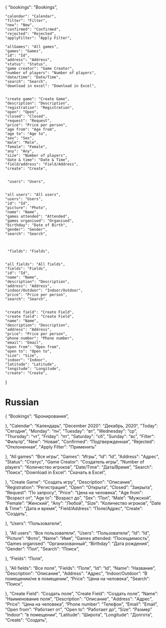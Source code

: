 {
"bookings": "Bookings",

    "calendar": "Calendar",
    "filter": "Filter",
    "new": "New",
    "confirmed": "Confirmed",
    "rejected": "Rejected",
    "applyFilter": "Apply Filter",

    "allGames": "All games",
    "games": "Games",
    "id": "Id",
    "address": "Address",
    "status": "Status",
    "game creator": "Game Creator",
    "number of players": "Number of players",
    "date/time": "Date/Time",
    "search": "Search",
    "download in excel": "Download in Excel",


    "create game": "Create Game",
    "description": "Description",
    "registration": "Registration",
    "open": "Open",
    "closed": "Closed",
    "request": "Request",
    "price": "Price per person",
    "age from": "Age from",
    "age to": "Age to",
    "sex": "Sex",
    "male": "Male",
    "female": "Female",
    "any": "Any",
    "size": "Number of players",
    "date & time": "Date & Time",
    "field/address": "Field/Address",
    "create": "Create",


     "users": "Users",


    "all users": "All users",
    "users": "Users",
    "id": "Id",
    "picture": "Photo",
    "name": "Name",
    "games attended": "Attended",
    "games organised": "Organised",
    "birthday": "Date of Birth",
    "gender": "Gender",
    "search": "Search",



     "fields": "Fields",


    "all fields": "All fields",
    "fields": "Fields",
    "id": "Id",
    "name": "Name",
    "description": "Description",
    "address": "Address",
    "indoor/Outdoor": "Indoor/Outdoor",
    "price": "Price per person",
    "search": "Search",


    "create field": "Create Field",
    "create field": "Create Field",
    "name": "Name",
    "description": "Description",
    "address": "Address",
    "price": "Price per person",
    "phone number": "Phone number",
    "email": "Email",
    "open from": "Open from",
    "open to": "Open to",
    "size": "Size",
    "indoor": "Indoor",
    "latitude": "Latitude",
    "longitude": "Longitude",
    "create": "Create",

}

# Russian

{
“Bookings”: “Бронирования”,

},
"Calendar": “Календарь“,
"December 2020”: “Декабрь, 2020“,
"Today": “Cегодня”,
"Monday": “пн”,
"Tuesday": “вт”,
"Wednesday": “ср”,
"Thursday": “чт”,
"Friday": “пт”,
"Saturday": “сб”,
"Sunday": “вс”,
"Filter": “Фильтр”,
"New": “Новая”,
"Confirmed": “Подтвержденная”,
"Rejected": “Отклоненная”,
"Apply Filter": “Применить”

},
"All games”: “Все игры”,
"Games": “Игры”,
“Id”: “Id”,
"Address": "Адрес",
"Status": "Статус",
"Game Creator": “Создатель игры”,
"Number of players": “Количество игроков”,
"Date/Time": “Дата/Время”,
"Search": “Поиск”,
"Download in Excel”: “Скачать в Excel“,

},
"Create Game": “Создать игру”,
"Description": "Описание",
"Registration": “Регистрация”,
“Open”: “Открыта”,
“Closed”: “Закрыта”,
“Request”: “По запросу”,
"Price": “Цена на человека”,
"Age from": “Возраст от“,
"Age to": "Возраст до”,
"Sex": “Пол”,
“Male”: “Мужской”,
“Female”: “Женский”,
“Any”: “Любой”,
"Size": “Количество игроков”,
"Date & Time": "Дата и время”,
"Field/Address”: “Поле/Адрес”,
“Create”: “Создать”,

},
“Users”: “Пользователи”,

},
"All users": “Все пользователи”,
"Users": “Пользователи”,
“Id”: “Id”,
“Picture”: “Фото”,
“Name”: “Имя”,
“Games attended: “Посещаемость”,
“Games organised”: “Организованный”,
“Birthday”: “Дата рождения”,
“Gender”: “Пол”,
"Search": “Поиск”,

},
“Fields”: “Поля”,

},
"All fields": “Все поля”,
"Fields": “Поля”,
“Id”: “Id”,
“Name”: “Название”,
"Description": "Описание",
“Address": "Адрес",
“Indoor/Outdoor”: “В помещении/не в помещении”,
“Price”: “Цена на человека”,
"Search": “Поиск”,

},
"Create Field": “Создать поле”,
"Create Field": “Создать поле”,
“Name”: “Наименование поля”,
"Description": "Описание",
"Address": "Адрес",
“Price”: “Цена на человека”,
“Phone number”: “Телефон”,
“Email”: “Email”,
“Open from”: “Работает от”,
“Open to”: “Работает до”,
“Size”: “Размер”
“Indoor”: “в помещении”,
"Latitude": “Широта”,
“Longitude”: “Долгота”,
“Create": “Создать“,
